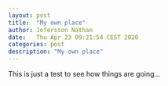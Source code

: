 ```yaml
---
layout: post
title:  "My own place"
author: Jefersson Nathan
date:   Thu Apr 23 09:21:54 CEST 2020
categories: post
description: "My own place"
---
```


This is just a test to see how things are going...

